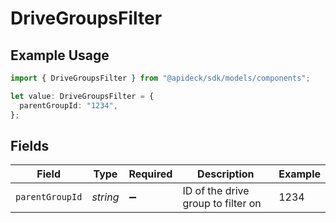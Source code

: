 # DriveGroupsFilter

## Example Usage

```typescript
import { DriveGroupsFilter } from "@apideck/sdk/models/components";

let value: DriveGroupsFilter = {
  parentGroupId: "1234",
};
```

## Fields

| Field                              | Type                               | Required                           | Description                        | Example                            |
| ---------------------------------- | ---------------------------------- | ---------------------------------- | ---------------------------------- | ---------------------------------- |
| `parentGroupId`                    | *string*                           | :heavy_minus_sign:                 | ID of the drive group to filter on | 1234                               |